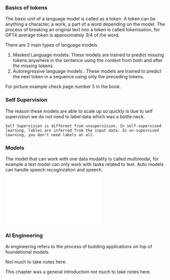 ### Basics of tokens
The basic unit of a language model is called as a token. A token can be anything a character, a work, a part of a word depending on the model.
The process of breaking an original text into a token is called tokenisation, for GPT4 average token is approximately 3/4 of the word.

There are 2 main types of language models

1. Masked Language models: These models are trained to predict missing tokens anywhere in the sentence using the context from both and after the missing tokens
2. Autoregressive language models : These models are trained to predict the next token in a sequence using only the preceding tokens.

For picture example check page number 5 in the book.

### Self Supervision
The reason these models are able to scale up so quickly is due to self supervision we do not need to label data which was a bottle neck.

```
Self Supervision is different from unsupervision. In self-supervised learning, lables are inferred from the input data. In un-supervised learning, you don't need labels at all.

```

### Models

The model that can work with one data modality is called multimodal, for example a text model can only work with tasks related to text. Auto models can handle speech recoginzation and speech.

![[Multimodal.excalidraw]](/Excalidraw/Multimodal.excalidraw.md)

### AI Engineering
Ai engineering refers to the process of building applications on top of foundational models.

Not much to take notes here.


This chapter was a general introduction not much to take notes here.

